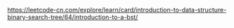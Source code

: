 https://leetcode-cn.com/explore/learn/card/introduction-to-data-structure-binary-search-tree/64/introduction-to-a-bst/
